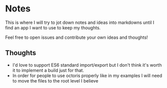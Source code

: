 # Notes

This is where I will try to jot down notes and ideas into markdowns until I find an app I want to use to keep my thoughts.

Feel free to open issues and contribute your own ideas and thoughts!

## Thoughts

- I'd love to support ES6 standard import/export but I don't think it's worth it to implement a build just for that.
- In order for people to use octoris properly like in my examples I will need to move the files to the root level I believe
